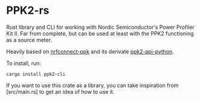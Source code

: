 # PPK2-rs

Rust library and CLI for working with Nordic Semiconductor's Power Profiler Kit II. Far from complete, but can be used at least with the PPK2 functioning as a source meter.

Heavily based on [nrfconnect-ppk](https://github.com/NordicSemiconductor/pc-nrfconnect-ppk) and its derivate [ppk2-api-python](https://github.com/IRNAS/ppk2-api-python).

To install, run:

```
cargo install ppk2-cli
```

If you want to use this crate as a library, you can take inspiration from [src/main.rs] to get an idea of how to use it.
